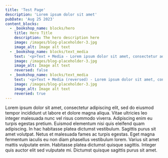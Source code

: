 ```yaml
---
title: 'Test Page'
description: 'Lorem ipsum dolor sit amet'
pubDate: 'Aug 25 2023'
content_blocks:
  - _bookshop_name: blocks/hero
    title: Hero Title
    description: The hero description here
    image: /images/blog-placeholder-3.jpg
    image_alt: Image alt text
  - _bookshop_name: blocks/text_media
    text: '<p>Text + Media - Lorem ipsum dolor sit amet, consectetur adipiscing elit, sed do eiusmod tempor incididunt ut labore et dolore magna aliqua. Vitae ultricies leo integer malesuada nunc vel risus commodo viverra. Adipiscing enim eu turpis egestas pretium. Euismod elementum nisi quis eleifend quam adipiscing. In hac habitasse platea dictumst vestibulum.</p>'
    image: /images/blog-placeholder-3.jpg
    image_alt: Image alt text
    reversed: false
  - _bookshop_name: blocks/text_media
    text: '<p>Text + Media (reversed) - Lorem ipsum dolor sit amet, consectetur adipiscing elit, sed do eiusmod tempor incididunt ut labore et dolore magna aliqua. Vitae ultricies leo integer malesuada nunc vel risus commodo viverra. Adipiscing enim eu turpis egestas pretium. Euismod elementum nisi quis eleifend quam adipiscing. In hac habitasse platea dictumst vestibulum.</p>'
    image: /images/blog-placeholder-3.jpg
    image_alt: Image alt text
    reversed: true
---
```


Lorem ipsum dolor sit amet, consectetur adipiscing elit, sed do eiusmod tempor incididunt ut labore et dolore magna aliqua. Vitae ultricies leo integer malesuada nunc vel risus commodo viverra. Adipiscing enim eu turpis egestas pretium. Euismod elementum nisi quis eleifend quam adipiscing. In hac habitasse platea dictumst vestibulum. Sagittis purus sit amet volutpat. Netus et malesuada fames ac turpis egestas. Eget magna fermentum iaculis eu non diam phasellus vestibulum lorem. Varius sit amet mattis vulputate enim. Habitasse platea dictumst quisque sagittis. Integer quis auctor elit sed vulputate mi. Dictumst quisque sagittis purus sit amet.
